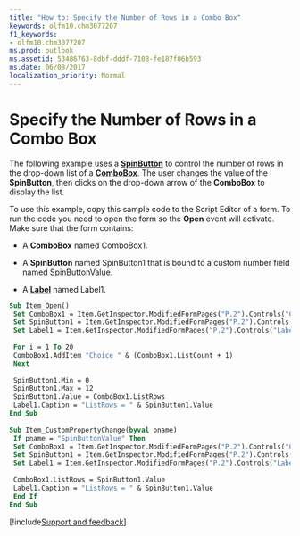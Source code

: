 ```yaml
---
title: "How to: Specify the Number of Rows in a Combo Box"
keywords: olfm10.chm3077207
f1_keywords:
- olfm10.chm3077207
ms.prod: outlook
ms.assetid: 53486763-8dbf-dddf-7108-fe187f06b593
ms.date: 06/08/2017
localization_priority: Normal
---
```



# Specify the Number of Rows in a Combo Box

The following example uses a  **[SpinButton](../../../api/Outlook.spinbutton.md)** to control the number of rows in the drop-down list of a **[ComboBox](../../../api/Outlook.combobox.md)**. The user changes the value of the  **SpinButton**, then clicks on the drop-down arrow of the  **ComboBox** to display the list.

To use this example, copy this sample code to the Script Editor of a form. To run the code you need to open the form so the  **Open** event will activate. Make sure that the form contains:

- A  **ComboBox** named ComboBox1.
    
- A  **SpinButton** named SpinButton1 that is bound to a custom number field named SpinButtonValue.
    
- A  **[Label](../../../api/Outlook.label.md)** named Label1.
    



```vb
Sub Item_Open() 
 Set ComboBox1 = Item.GetInspector.ModifiedFormPages("P.2").Controls("ComboBox1") 
 Set SpinButton1 = Item.GetInspector.ModifiedFormPages("P.2").Controls("SpinButton1") 
 Set Label1 = Item.GetInspector.ModifiedFormPages("P.2").Controls("Label1") 
 
 For i = 1 To 20 
 ComboBox1.AddItem "Choice " & (ComboBox1.ListCount + 1) 
 Next 
 
 SpinButton1.Min = 0 
 SpinButton1.Max = 12 
 SpinButton1.Value = ComboBox1.ListRows 
 Label1.Caption = "ListRows = " & SpinButton1.Value 
End Sub 
 
Sub Item_CustomPropertyChange(byval pname) 
 If pname = "SpinButtonValue" Then 
 Set ComboBox1 = Item.GetInspector.ModifiedFormPages("P.2").Controls("ComboBox1") 
 Set SpinButton1 = Item.GetInspector.ModifiedFormPages("P.2").Controls("SpinButton1") 
 Set Label1 = Item.GetInspector.ModifiedFormPages("P.2").Controls("Label1") 
 
 ComboBox1.ListRows = SpinButton1.Value 
 Label1.Caption = "ListRows = " & SpinButton1.Value 
 End If 
End Sub
```

[!include[Support and feedback](~/includes/feedback-boilerplate.md)]